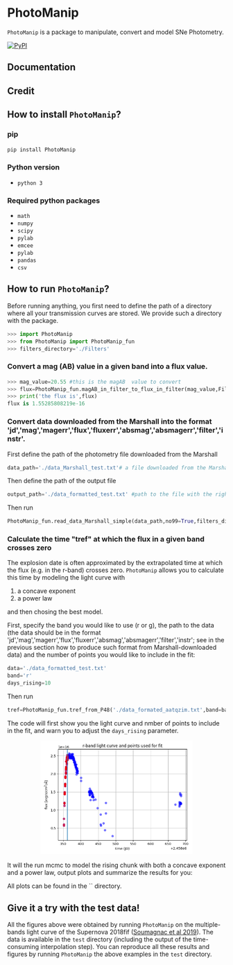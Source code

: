 # PhotoManip
`PhotoManip` is a package to manipulate, convert and model SNe Photometry.

[![PyPI](https://img.shields.io/pypi/v/PhotoManip.svg?style=flat-square)](https://pypi.python.org/pypi/PhotoManip)

## Documentation

## Credit

## How to install `PhotoManip`?

### pip

`pip install PhotoManip`

### Python version
* `python 3`

### Required python packages
* `math`
* `numpy`
* `scipy`
* `pylab`
* `emcee`
* `pylab`
* `pandas`
* `csv`

## How to run `PhotoManip`?
Before running anything, you first need to define the path of a directory where all your transmission curves are stored. We provide such a directory with the package.
```python
>>> import PhotoManip
>>> from PhotoManip import PhotoManip_fun
>>> filters_directory='./Filters' 
```

### Convert a mag (AB) value in a given band into a flux value.

```python
>>> mag_value=20.55 #this is the magAB  value to convert
>>> flux=PhotoManip_fun.magAB_in_filter_to_flux_in_filter(mag_value,Filter_vector=np.array([['swift','UVW2']]),filters_directory=filters_directory,verbose=False)
>>> print('the flux is',flux)
flux is 1.55285808219e-16
```

### Convert data downloaded from the Marshall into the format 'jd','mag','magerr','flux','fluxerr','absmag','absmagerr','filter','instr'.

First define the path of the photometry file downloaded from the Marshall
```python
data_path='./data_Marshall_test.txt'# a file downloaded from the Marshall
```
Then define the path of the output file

```python
output_path='./data_formatted_test.txt' #path to the file with the right format
```
Then run
```python
PhotoManip_fun.read_data_Marshall_simple(data_path,no99=True,filters_directory=filters_directory,output_path=output_path)
```

### Calculate the time "tref" at which the flux in a given band crosses zero

The explosion date is often approximated by the extrapolated time at which the flux (e.g. in the r-band) crosses zero. `PhotoManip` allows you to calculate this time by modeling the light curve with
1. a concave exponent
2. a power law

and then chosing the best model.

First, specify the band you would like to use (r or g), the path to the data (the data should be in the format 'jd','mag','magerr','flux','fluxerr','absmag','absmagerr','filter','instr'; see in the previous section how to produce such format from Marshall-downloaded data) and the number of points you would like to include in the fit:
```python
data='./data_formatted_test.txt'
band='r'
days_rising=10
```

Then run
```python
tref=PhotoManip_fun.tref_from_P48('./data_formated_aatqzim.txt',band=band,days_rising=days_rising)[0]
```

The code will first show you the light curve and nmber of points to include in the fit, and warn you to adjust the `days_rising` parameter.
<p align="center">
  <img src="./PhotoManip/test/results_tref_calculator_from_P48R/lc_and_rising_piece.png" width="350">
</p>

It will the run mcmc to model the rising chunk with both a concave exponent and a power law, output plots and summarize the results for you:


All plots can be found in the `` directory.
 

## Give it a try with the test data!

All the figures above were obtained by running `PhotoManip` on the multiple-bands light curve of the Supernova 2018fif ([Soumagnac et al 2019](https://ui.adsabs.harvard.edu/abs/2019arXiv190711252S/abstract)). The data is available in the `test` directory (including the output of the time-consuming interpolation step). You can reproduce all these results and figures by running `PhotoManip` the above examples in the `test` directory.


